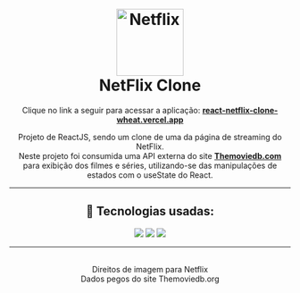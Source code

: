 <h1 align="center">
<br>
    <img 
        src="https://upload.wikimedia.org/wikipedia/commons/thumb/0/08/Netflix_2015_logo.svg/2560px-Netflix_2015_logo.svg.png" 
        alt="Netflix" 
        width="120"
    />
<br>
NetFlix Clone
</h1>

<p align="center">
    Clique no link a seguir para acessar a aplicação: 
    <strong><a href="https://react-netflix-clone-wheat.vercel.app/" target="_blank">react-netflix-clone-wheat.vercel.app</a></strong>
</p>

<p align="center">
   Projeto de ReactJS, sendo um clone de uma da página de streaming do NetFlix.<br />
    Neste projeto foi consumida uma API externa do site <strong><a href="https://www.themoviedb.org/" target="_blank">Themoviedb.com</a></strong> para exibição dos filmes e séries, utilizando-se das manipulações de estados com o useState do React.
</p>

<hr />

<div align="center">

## 🚀 Tecnologias usadas:

<img src="https://img.shields.io/badge/React-20232A?style=for-the-badge&logo=react&logoColor=61DAFB"/>
<img src="https://img.shields.io/badge/JavaScript-F7DF1E?style=for-the-badge&logo=javascript&logoColor=black"/>
<img src="https://img.shields.io/badge/CSS3-1572B6?style=for-the-badge&logo=css3&logoColor=white"/>

</div>

<hr />

<div align="center">
<br/>
    Direitos de imagem para Netflix<br/>
    Dados pegos do site Themoviedb.org
</div>

